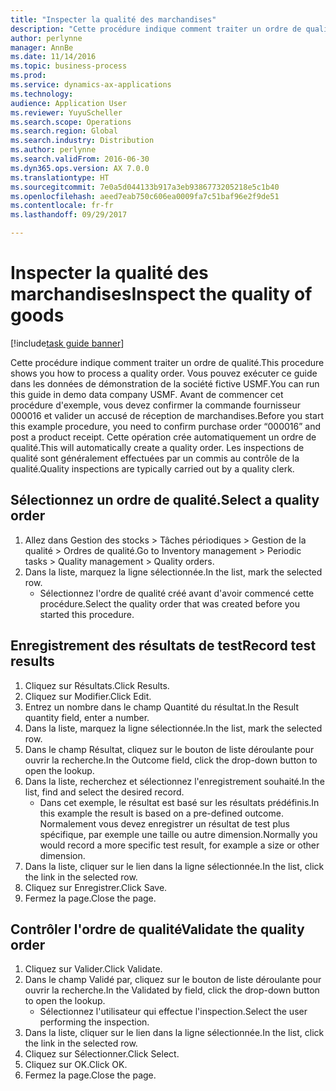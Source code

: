 ```yaml
---
title: "Inspecter la qualité des marchandises"
description: "Cette procédure indique comment traiter un ordre de qualité."
author: perlynne
manager: AnnBe
ms.date: 11/14/2016
ms.topic: business-process
ms.prod: 
ms.service: dynamics-ax-applications
ms.technology: 
audience: Application User
ms.reviewer: YuyuScheller
ms.search.scope: Operations
ms.search.region: Global
ms.search.industry: Distribution
ms.author: perlynne
ms.search.validFrom: 2016-06-30
ms.dyn365.ops.version: AX 7.0.0
ms.translationtype: HT
ms.sourcegitcommit: 7e0a5d044133b917a3eb9386773205218e5c1b40
ms.openlocfilehash: aeed7eab750c606ea0009fa7c51baf96e2f9de51
ms.contentlocale: fr-fr
ms.lasthandoff: 09/29/2017

---
```

# <a name="inspect-the-quality-of-goods"></a><span data-ttu-id="1d87c-103">Inspecter la qualité des marchandises</span><span class="sxs-lookup"><span data-stu-id="1d87c-103">Inspect the quality of goods</span></span>

[!include[task guide banner](../../includes/task-guide-banner.md)]

<span data-ttu-id="1d87c-104">Cette procédure indique comment traiter un ordre de qualité.</span><span class="sxs-lookup"><span data-stu-id="1d87c-104">This procedure shows you how to process a quality order.</span></span> <span data-ttu-id="1d87c-105">Vous pouvez exécuter ce guide dans les données de démonstration de la société fictive USMF.</span><span class="sxs-lookup"><span data-stu-id="1d87c-105">You can run this guide in demo data company USMF.</span></span> <span data-ttu-id="1d87c-106">Avant de commencer cet procédure d'exemple, vous devez confirmer la commande fournisseur 000016 et valider un accusé de réception de marchandises.</span><span class="sxs-lookup"><span data-stu-id="1d87c-106">Before you start this example procedure, you need to confirm purchase order “000016” and post a product receipt.</span></span> <span data-ttu-id="1d87c-107">Cette opération crée automatiquement un ordre de qualité.</span><span class="sxs-lookup"><span data-stu-id="1d87c-107">This will automatically create a quality order.</span></span> <span data-ttu-id="1d87c-108">Les inspections de qualité sont généralement effectuées par un commis au contrôle de la qualité.</span><span class="sxs-lookup"><span data-stu-id="1d87c-108">Quality inspections are typically carried out by a quality clerk.</span></span>


## <a name="select-a-quality-order"></a><span data-ttu-id="1d87c-109">Sélectionnez un ordre de qualité.</span><span class="sxs-lookup"><span data-stu-id="1d87c-109">Select a quality order</span></span>
1. <span data-ttu-id="1d87c-110">Allez dans Gestion des stocks > Tâches périodiques > Gestion de la qualité > Ordres de qualité.</span><span class="sxs-lookup"><span data-stu-id="1d87c-110">Go to Inventory management > Periodic tasks > Quality management > Quality orders.</span></span>
2. <span data-ttu-id="1d87c-111">Dans la liste, marquez la ligne sélectionnée.</span><span class="sxs-lookup"><span data-stu-id="1d87c-111">In the list, mark the selected row.</span></span>
    * <span data-ttu-id="1d87c-112">Sélectionnez l'ordre de qualité créé avant d'avoir commencé cette procédure.</span><span class="sxs-lookup"><span data-stu-id="1d87c-112">Select the quality order that was created before you started this procedure.</span></span>  

## <a name="record-test-results"></a><span data-ttu-id="1d87c-113">Enregistrement des résultats de test</span><span class="sxs-lookup"><span data-stu-id="1d87c-113">Record test results</span></span>
1. <span data-ttu-id="1d87c-114">Cliquez sur Résultats.</span><span class="sxs-lookup"><span data-stu-id="1d87c-114">Click Results.</span></span>
2. <span data-ttu-id="1d87c-115">Cliquez sur Modifier.</span><span class="sxs-lookup"><span data-stu-id="1d87c-115">Click Edit.</span></span>
3. <span data-ttu-id="1d87c-116">Entrez un nombre dans le champ Quantité du résultat.</span><span class="sxs-lookup"><span data-stu-id="1d87c-116">In the Result quantity field, enter a number.</span></span>
4. <span data-ttu-id="1d87c-117">Dans la liste, marquez la ligne sélectionnée.</span><span class="sxs-lookup"><span data-stu-id="1d87c-117">In the list, mark the selected row.</span></span>
5. <span data-ttu-id="1d87c-118">Dans le champ Résultat, cliquez sur le bouton de liste déroulante pour ouvrir la recherche.</span><span class="sxs-lookup"><span data-stu-id="1d87c-118">In the Outcome field, click the drop-down button to open the lookup.</span></span>
6. <span data-ttu-id="1d87c-119">Dans la liste, recherchez et sélectionnez l'enregistrement souhaité.</span><span class="sxs-lookup"><span data-stu-id="1d87c-119">In the list, find and select the desired record.</span></span>
    * <span data-ttu-id="1d87c-120">Dans cet exemple, le résultat est basé sur les résultats prédéfinis.</span><span class="sxs-lookup"><span data-stu-id="1d87c-120">In this example the result is based on a pre-defined outcome.</span></span> <span data-ttu-id="1d87c-121">Normalement vous devez enregistrer un résultat de test plus spécifique, par exemple une taille ou autre dimension.</span><span class="sxs-lookup"><span data-stu-id="1d87c-121">Normally you would record a more specific test result, for example a size or other dimension.</span></span>  
7. <span data-ttu-id="1d87c-122">Dans la liste, cliquer sur le lien dans la ligne sélectionnée.</span><span class="sxs-lookup"><span data-stu-id="1d87c-122">In the list, click the link in the selected row.</span></span>
8. <span data-ttu-id="1d87c-123">Cliquez sur Enregistrer.</span><span class="sxs-lookup"><span data-stu-id="1d87c-123">Click Save.</span></span>
9. <span data-ttu-id="1d87c-124">Fermez la page.</span><span class="sxs-lookup"><span data-stu-id="1d87c-124">Close the page.</span></span>

## <a name="validate-the-quality-order"></a><span data-ttu-id="1d87c-125">Contrôler l'ordre de qualité</span><span class="sxs-lookup"><span data-stu-id="1d87c-125">Validate the quality order</span></span>
1. <span data-ttu-id="1d87c-126">Cliquez sur Valider.</span><span class="sxs-lookup"><span data-stu-id="1d87c-126">Click Validate.</span></span>
2. <span data-ttu-id="1d87c-127">Dans le champ Validé par, cliquez sur le bouton de liste déroulante pour ouvrir la recherche.</span><span class="sxs-lookup"><span data-stu-id="1d87c-127">In the Validated by field, click the drop-down button to open the lookup.</span></span>
    * <span data-ttu-id="1d87c-128">Sélectionnez l'utilisateur qui effectue l'inspection.</span><span class="sxs-lookup"><span data-stu-id="1d87c-128">Select the user performing the inspection.</span></span>  
3. <span data-ttu-id="1d87c-129">Dans la liste, cliquer sur le lien dans la ligne sélectionnée.</span><span class="sxs-lookup"><span data-stu-id="1d87c-129">In the list, click the link in the selected row.</span></span>
4. <span data-ttu-id="1d87c-130">Cliquez sur Sélectionner.</span><span class="sxs-lookup"><span data-stu-id="1d87c-130">Click Select.</span></span>
5. <span data-ttu-id="1d87c-131">Cliquez sur OK.</span><span class="sxs-lookup"><span data-stu-id="1d87c-131">Click OK.</span></span>
6. <span data-ttu-id="1d87c-132">Fermez la page.</span><span class="sxs-lookup"><span data-stu-id="1d87c-132">Close the page.</span></span>

